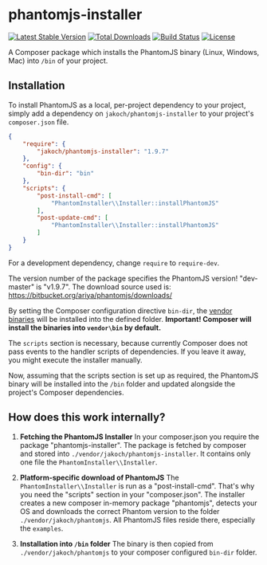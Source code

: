 phantomjs-installer
===================

[![Latest Stable Version](https://poser.pugx.org/jakoch/phantomjs-installer/version.png)](https://packagist.org/packages/jakoch/phantomjs-installer)
[![Total Downloads](https://poser.pugx.org/jakoch/phantomjs-installer/d/total.png)](https://packagist.org/packages/jakoch/phantomjs-installer)
[![Build Status](https://travis-ci.org/jakoch/phantomjs-installer.png)](https://travis-ci.org/jakoch/phantomjs-installer)
[![License](https://poser.pugx.org/jakoch/phantomjs-installer/license.png)](https://packagist.org/packages/jakoch/phantomjs-installer)

A Composer package which installs the PhantomJS binary (Linux, Windows, Mac) into `/bin` of your project.

## Installation

To install PhantomJS as a local, per-project dependency to your project, simply add a dependency on `jakoch/phantomjs-installer` to your project's `composer.json` file.


```json
{
    "require": {
        "jakoch/phantomjs-installer": "1.9.7"
    },
    "config": {
        "bin-dir": "bin"
    },
    "scripts": {
        "post-install-cmd": [
            "PhantomInstaller\\Installer::installPhantomJS"
        ],
        "post-update-cmd": [
            "PhantomInstaller\\Installer::installPhantomJS"
        ]
    }
}
```

For a development dependency, change `require` to `require-dev`.

The version number of the package specifies the PhantomJS version!
"dev-master" is "v1.9.7".
The download source used is: https://bitbucket.org/ariya/phantomjs/downloads/

By setting the Composer configuration directive `bin-dir`, the [vendor binaries](https://getcomposer.org/doc/articles/vendor-binaries.md#can-vendor-binaries-be-installed-somewhere-other-than-vendor-bin-) will be installed into the defined folder.
**Important! Composer will install the binaries into `vendor\bin` by default.**

The `scripts` section is necessary, because currently Composer does not pass events to the handler scripts of dependencies. If you leave it away, you might execute the installer manually.

Now, assuming that the scripts section is set up as required, the PhantomJS binary
will be installed into the `/bin` folder and updated alongside the project's Composer dependencies.

## How does this work internally?

1. **Fetching the PhantomJS Installer**
In your composer.json you require the package "phantomjs-installer".
The package is fetched by composer and stored into `./vendor/jakoch/phantomjs-installer`.
It contains only one file the `PhantomInstaller\\Installer`.

2. **Platform-specific download of PhantomJS**
The `PhantomInstaller\\Installer` is run as a "post-install-cmd". That's why you need the "scripts" section in your "composer.json".
The installer creates a new composer in-memory package "phantomjs",
detects your OS and downloads the correct Phantom version to the folder `./vendor/jakoch/phantomjs`.
All PhantomJS files reside there, especially the `examples`.

3. **Installation into `/bin` folder**
The binary is then copied from `./vendor/jakoch/phantomjs` to your composer configured `bin-dir` folder.
